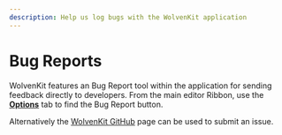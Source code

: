 ```yaml
---
description: Help us log bugs with the WolvenKit application
---
```


# Bug Reports

WolvenKit features an Bug Report tool within the application for sending feedback directly to developers. From the main editor Ribbon, use the [**Options**](../wolvenkit-app/ribbon/options.md) tab to find the Bug Report button.&#x20;

Alternatively the [WolvenKit GitHub](https://github.com/WolvenKit/WolvenKit) page can be used to submit an issue.
